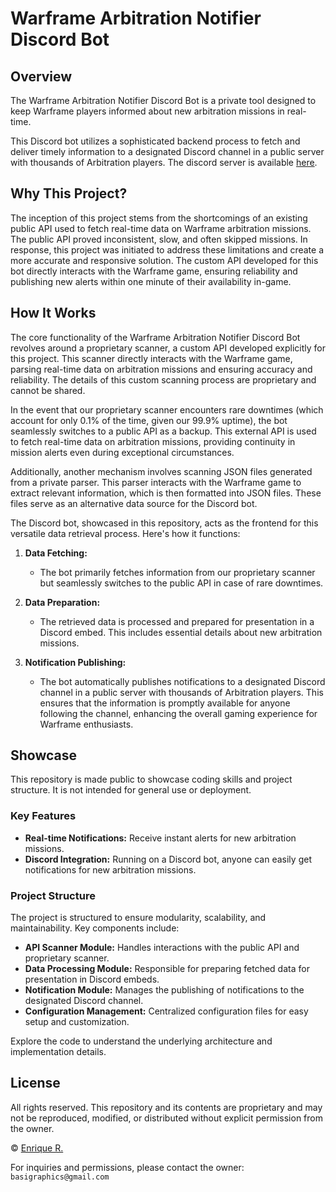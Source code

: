# Warframe Arbitration Notifier Discord Bot

## Overview

The Warframe Arbitration Notifier Discord Bot is a private tool designed to keep Warframe players informed about new arbitration missions in real-time.

This Discord bot utilizes a sophisticated backend process to fetch and deliver timely information to a designated Discord channel in a public server with thousands of Arbitration players. The discord server is available [here](https://discord.gg/arbitrations).

## Why This Project?

The inception of this project stems from the shortcomings of an existing public API used to fetch real-time data on Warframe arbitration missions. The public API proved inconsistent, slow, and often skipped missions. In response, this project was initiated to address these limitations and create a more accurate and responsive solution. The custom API developed for this bot directly interacts with the Warframe game, ensuring reliability and publishing new alerts within one minute of their availability in-game.

## How It Works

The core functionality of the Warframe Arbitration Notifier Discord Bot revolves around a proprietary scanner, a custom API developed explicitly for this project. This scanner directly interacts with the Warframe game, parsing real-time data on arbitration missions and ensuring accuracy and reliability. The details of this custom scanning process are proprietary and cannot be shared.

In the event that our proprietary scanner encounters rare downtimes (which account for only 0.1% of the time, given our 99.9% uptime), the bot seamlessly switches to a public API as a backup. This external API is used to fetch real-time data on arbitration missions, providing continuity in mission alerts even during exceptional circumstances.

Additionally, another mechanism involves scanning JSON files generated from a private parser. This parser interacts with the Warframe game to extract relevant information, which is then formatted into JSON files. These files serve as an alternative data source for the Discord bot.

The Discord bot, showcased in this repository, acts as the frontend for this versatile data retrieval process. Here's how it functions:

1. **Data Fetching:**
   - The bot primarily fetches information from our proprietary scanner but seamlessly switches to the public API in case of rare downtimes.

2. **Data Preparation:**
   - The retrieved data is processed and prepared for presentation in a Discord embed. This includes essential details about new arbitration missions.

3. **Notification Publishing:**
   - The bot automatically publishes notifications to a designated Discord channel in a public server with thousands of Arbitration players. This ensures that the information is promptly available for anyone following the channel, enhancing the overall gaming experience for Warframe enthusiasts.

## Showcase

This repository is made public to showcase coding skills and project structure. It is not intended for general use or deployment.

### Key Features

- **Real-time Notifications:** Receive instant alerts for new arbitration missions.
- **Discord Integration:** Running on a Discord bot, anyone can easily get notifications for new arbitration missions.

### Project Structure

The project is structured to ensure modularity, scalability, and maintainability. Key components include:

- **API Scanner Module:** Handles interactions with the public API and proprietary scanner.
- **Data Processing Module:** Responsible for preparing fetched data for presentation in Discord embeds.
- **Notification Module:** Manages the publishing of notifications to the designated Discord channel.
- **Configuration Management:** Centralized configuration files for easy setup and customization.

Explore the code to understand the underlying architecture and implementation details.

## License

All rights reserved. This repository and its contents are proprietary and may not be reproduced, modified, or distributed without explicit permission from the owner.

© [Enrique R.](https://github.com/Basiiii)

For inquiries and permissions, please contact the owner: `basigraphics@gmail.com`
